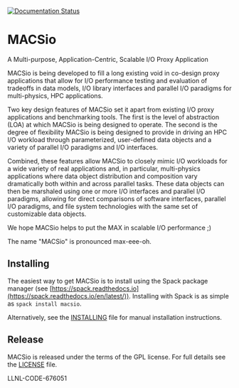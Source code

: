 [![Documentation Status](https://readthedocs.org/projects/macsio/badge/?version=latest)](https://macsio.readthedocs.io/en/latest/?badge=latest)

# MACSio
A Multi-purpose, Application-Centric, Scalable I/O Proxy Application

MACSio is being developed to fill a long existing void in co-design
proxy applications that allow for I/O performance testing and evaluation
of tradeoffs in data models, I/O library interfaces and parallel I/O
paradigms for multi-physics, HPC applications.
 
Two key design features of MACSio set it apart from existing I/O proxy
applications and benchmarking tools. The first is the level of abstraction
(LOA) at which MACSio is being designed to operate. The second is the
degree of flexibility MACSio is being designed to provide in driving an
HPC I/O workload through parameterized, user-defined data objects and a
variety of parallel I/O paradigms and I/O interfaces.
 
Combined, these features allow MACSio to closely mimic I/O workloads for
a wide variety of real applications and, in particular, multi-physics
applications where data object distribution and composition vary
dramatically both within and across parallel tasks. These data objects
can then be marshaled using one or more I/O interfaces and parallel I/O
paradigms, allowing for direct comparisons of software interfaces,
parallel I/O paradigms, and file system technologies with the same set
of customizable data objects.

We hope MACSio helps to put the MAX in scalable I/O performance ;)

The name "MACSio" is pronounced max-eee-oh.

## Installing

The easiest way to get MACSio is to install using the Spack package manager (see [https://spack.readthedocs.io](https://spack.readthedocs.io/en/latest/)).
Installing with Spack is as simple as `spack install macsio`.

Alternatively, see the [INSTALLING](/INSTALLING.md) file for manual installation instructions.


## Release

MACSio is released under the terms of the GPL license. For full details
see the [LICENSE](/LICENSE) file.

LLNL-CODE-676051
